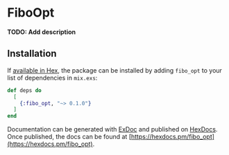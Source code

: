 # FiboOpt

**TODO: Add description**

## Installation

If [available in Hex](https://hex.pm/docs/publish), the package can be installed
by adding `fibo_opt` to your list of dependencies in `mix.exs`:

```elixir
def deps do
  [
    {:fibo_opt, "~> 0.1.0"}
  ]
end
```

Documentation can be generated with [ExDoc](https://github.com/elixir-lang/ex_doc)
and published on [HexDocs](https://hexdocs.pm). Once published, the docs can
be found at [https://hexdocs.pm/fibo_opt](https://hexdocs.pm/fibo_opt).

